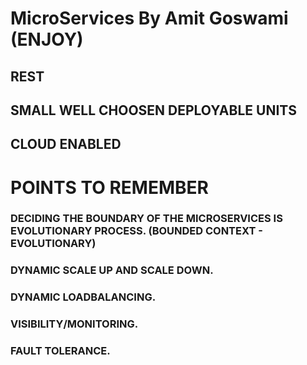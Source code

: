 # MicroServices By Amit Goswami (ENJOY)
## REST
## SMALL WELL CHOOSEN DEPLOYABLE UNITS
## CLOUD ENABLED


# POINTS TO REMEMBER
### DECIDING THE BOUNDARY OF THE MICROSERVICES IS EVOLUTIONARY PROCESS. (BOUNDED CONTEXT - EVOLUTIONARY)
### DYNAMIC SCALE UP AND SCALE DOWN. 
### DYNAMIC LOADBALANCING. 
### VISIBILITY/MONITORING. 
### FAULT TOLERANCE. 

